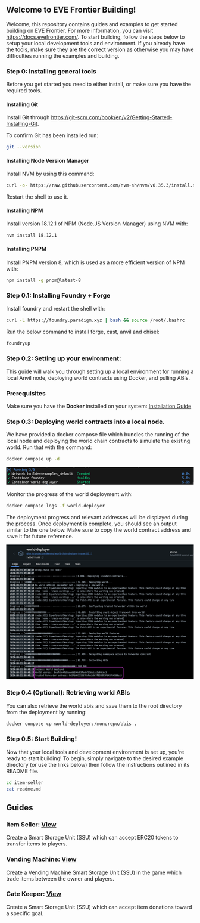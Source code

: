 ## Welcome to EVE Frontier Building!
Welcome, this repository contains guides and examples to get started building on EVE Frontier. For more information, you can visit https://docs.evefrontier.com/. To start building, follow the steps below to setup your local development tools and environment. If you already have the tools, make sure they are the correct version as otherwise you may have difficulties running the examples and building.

### Step 0: Installing general tools
Before you get started you need to either install, or make sure you have the required tools.

#### Installing Git
Install Git through https://git-scm.com/book/en/v2/Getting-Started-Installing-Git. 

To confirm Git has been installed run:
```bash
git --version
```

#### Installing Node Version Manager
Install NVM by using this command:
```bash
curl -o- https://raw.githubusercontent.com/nvm-sh/nvm/v0.35.3/install.sh | bash
```

Restart the shell to use it.

#### Installing NPM
Install version 18.12.1 of NPM (Node.JS Version Manager) using NVM with:
```bash
nvm install 18.12.1
```

#### Installing PNPM
Install PNPM version 8, which is used as a more efficient version of NPM with:
```bash
npm install -g pnpm@latest-8
```

### Step 0.1: Installing Foundry + Forge
Install foundry and restart the shell with:
```bash
curl -L https://foundry.paradigm.xyz | bash && source /root/.bashrc
```

Run the below command to install forge, cast, anvil and chisel:
```bash
foundryup
```

### Step 0.2: Setting up your environment:
This guide will walk you through setting up a local environment for running a local Anvil node, deploying world contracts using Docker, and pulling ABIs.

### Prerequisites
Make sure you have the **Docker** installed on your system: [Installation Guide](https://docs.docker.com/get-docker/)

### Step 0.3: Deploying world contracts into a local node.
We have provided a docker compose file which bundles the running of the local node and deploying the world chain contracts to simulate the existing world. Run that with the command:
```bash
docker compose up -d
```
![alt text](docker1.png)

Monitor the progress of the world deployment with:

```bash
docker compose logs -f world-deployer
```

The deployment progress and relevant addresses will be displayed during the process. Once deployment is complete, you should see an output similar to the one below. Make sure to copy the world contract address and save it for future reference.

![alt text](docker_deployment.png)


### Step 0.4 (Optional): Retrieving world ABIs
You can also retrieve the world abis and save them to the root directory from the deployment by running:

```bash
docker compose cp world-deployer:/monorepo/abis .
```

### Step 0.5: Start Building!

Now that your local tools and development environment is set up, you're ready to start building! To begin, simply navigate to the desired example directory (or use the links below) then follow the instructions outlined in its README file.

```bash
cd item-seller
cat readme.md
```

## Guides
### Item Seller: [View](./item-seller/readme.md)
Create a Smart Storage Unit (SSU) which can accept ERC20 tokens to transfer items to players. 

### Vending Machine: [View](./vending-machine/readme.md)
Create a Vending Machine Smart Storage Unit (SSU) in the game which trade items between the owner and players.

### Gate Keeper: [View](./gate-keeper/readme.md)
Create a Smart Storage Unit (SSU) which can accept item donations toward a specific goal.


